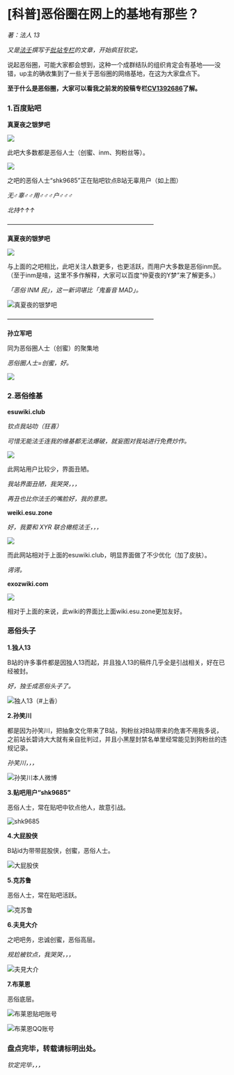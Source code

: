# [科普]恶俗圈在网上的基地有那些？
_著：法人 13_

_又是[法壬](https://space.bilibili.com/339041590/#/)撰写于[批站专栏](https://www.bilibili.com/read/cv1396882)的文章，开始疯狂钦定。_

说起恶俗圈，可能大家都会想到，这种一个成群结队的组织肯定会有基地——没错，up主的确收集到了一些关于恶俗圈的网络基地，在这为大家盘点下。

**至于什么是恶俗圈，大家可以看我之前发的投稿专栏[CV1392686](https://www.bilibili.com/read/cv1392686)了解。**

### 1.百度贴吧
**真夏夜之银梦吧**

![](https://raw.githubusercontent.com/mrhso/IshisashiWebsite/master/img/0f54cde0abfb1c97920f1186dc04ffbf68e32d69.jpg)

此吧大多数都是恶俗人士（创蜜、inm、狗粉丝等）。

![](https://raw.githubusercontent.com/mrhso/IshisashiWebsite/master/img/020617df7830b06756ac41c7c4b4baacf1dd30ea.jpg)

之吧的恶俗人士“shk9685”正在贴吧钦点B站无辜用户（如上图）

_无♂辜♂♂用♂♂♂户♂♂♂_

_北持↑↑↑_

————————————————————————

**真夏夜的银梦吧**

![](https://raw.githubusercontent.com/mrhso/IshisashiWebsite/master/img/0d284d4520bc0af17e108575b7d9fd239a7698b8.jpg)

与上面的之吧相比，此吧关注人数更多，也更活跃，而用户大多数是恶俗inm民。（至于inm是啥，这里不多作解释，大家可以百度“仲夏夜的Y梦”来了解更多。）

_「恶俗 INM 民」，这一新词堪比「鬼畜音 MAD」。_

![真夏夜的银梦吧](https://raw.githubusercontent.com/mrhso/IshisashiWebsite/master/img/d772918e8f9e9c32bc52799656ea285e304e60e4.jpg)

————————————————————————

**孙立军吧**

同为恶俗圈人士（创蜜）的聚集地

_恶俗圈人士=创蜜，好。_

![](https://raw.githubusercontent.com/mrhso/IshisashiWebsite/master/img/a9670cfac6cccacb5dba106239715c7d9d8660e5.jpg)

### 2.恶俗维基
**esuwiki.club**

_钦点我站叻（狂喜）_

_可惜无能法壬连我的维基都无法爆破，就妄图对我站进行免费炒作。_

![](https://raw.githubusercontent.com/mrhso/IshisashiWebsite/master/img/18cb390762e01c4b97ebbfa968df5be2dbfaf8a4.jpg)

此网站用户比较少，界面丑陋。

_我站界面丑陋，我哭哭，，，_

_再丑也比你法壬的嘴脸好，我的意思。_

**weiki.esu.zone**

_好，我要和 XYR 联合橄榄法壬，，，_

![](https://raw.githubusercontent.com/mrhso/IshisashiWebsite/master/img/655ad0ba8a3163f2968ebcd12f9ad886e682318e.jpg)

而此网站相对于上面的esuwiki.club，明显界面做了不少优化（加了皮肤）。

_谔谔。_

**exozwiki.com**

![](https://raw.githubusercontent.com/mrhso/IshisashiWebsite/master/img/50e5cdb6979434034b35206686109bf36756afbb.jpg)

相对于上面的来说，此wiki的界面比上面wiki.esu.zone更加友好。

### 恶俗头子
**1.独人13**

B站的许多事件都是因独人13而起，并且独人13的稿件几乎全是引战相关，好在已经被封。

_好，独壬成恶俗头子了。_

![独人13（#上香）](https://raw.githubusercontent.com/mrhso/IshisashiWebsite/master/img/d482ca11cf0914a8cb15bbc9b778d9677a4546b0.jpg)

**2.孙笑川**

都是因为孙笑川，把抽象文化带来了B站，狗粉丝对B站带来的危害不用我多说，之前站长碧诗大大就有亲自批判过，并且小黑屋封禁名单里经常能见到狗粉丝的违规记录。

_孙笑川，，，_

![孙笑川本人微博](https://raw.githubusercontent.com/mrhso/IshisashiWebsite/master/img/9de198d9aca607e6c4b98d459116ec9a4a9ff3eb.jpg)

**3.贴吧用户“shk9685”**

恶俗人士，常在贴吧中钦点他人，故意引战。

![shk9685](https://raw.githubusercontent.com/mrhso/IshisashiWebsite/master/img/2d9c7550dce652ba30b301dd5ed78b603f40b9fe.jpg)

**4.大屁股侠**

B站id为带带屁股侠，创蜜，恶俗人士。

![大屁股侠](https://raw.githubusercontent.com/mrhso/IshisashiWebsite/master/img/8250e68bd81007ca58c2594d69c6351fd851ddc1.jpg)

**5.克苏鲁**

恶俗人士，常在贴吧活跃。

![克苏鲁](https://raw.githubusercontent.com/mrhso/IshisashiWebsite/master/img/931c8eb961c53b918a0132a5c756f74eaa14f6d4.jpg)

**6.夫見大介**

之吧吧务，忠诚创蜜，恶俗高层。

_规尬被钦点，我哭哭，，，_

![夫見大介](https://raw.githubusercontent.com/mrhso/IshisashiWebsite/master/img/56b2226c4e604f96ce09c43e73ef4991ec89d2f8.jpg)

**7.布莱恩**

恶俗底层。

![布莱恩贴吧账号](https://raw.githubusercontent.com/mrhso/IshisashiWebsite/master/img/a8d7bc29e3e80db7547e82ab807a1a258185b00d.jpg)

![布莱恩QQ账号](https://raw.githubusercontent.com/mrhso/IshisashiWebsite/master/img/fa1cde1c0413fcae0c4ec59b6267151035e22afd.jpg)

### 盘点完毕，转载请标明出处。

_钦定完毕，，，_
